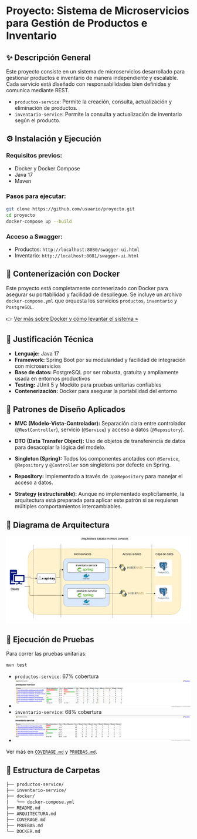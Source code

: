 # Proyecto: Sistema de Microservicios para Gestión de Productos e Inventario

## ✨ Descripción General

Este proyecto consiste en un sistema de microservicios desarrollado para gestionar productos e inventario de manera
independiente y escalable. Cada servicio está diseñado con responsabilidades bien definidas y comunica mediante REST.

* `productos-service`: Permite la creación, consulta, actualización y eliminación de productos.
* `inventario-service`: Permite la consulta y actualización de inventario según el producto.

## ⚙️ Instalación y Ejecución

### Requisitos previos:

* Docker y Docker Compose
* Java 17
* Maven

### Pasos para ejecutar:

```bash
git clone https://github.com/usuario/proyecto.git
cd proyecto
docker-compose up --build
```

### Acceso a Swagger:

* Productos: `http://localhost:8080/swagger-ui.html`
* Inventario: `http://localhost:8081/swagger-ui.html`

## 🐳 Contenerización con Docker

Este proyecto está completamente contenerizado con Docker para asegurar su portabilidad y facilidad de despliegue. Se
incluye un archivo `docker-compose.yml` que orquesta los servicios `productos`, `inventario` y `PostgreSQL`.

👉 [Ver más sobre Docker y cómo levantar el sistema »](DOCKER.md)

## 🫠 Justificación Técnica

* **Lenguaje:** Java 17
* **Framework:** Spring Boot por su modularidad y facilidad de integración con microservicios
* **Base de datos:** PostgreSQL por ser robusta, gratuita y ampliamente usada en entornos productivos
* **Testing:** JUnit 5 y Mockito para pruebas unitarias confiables
* **Contenerización:** Docker para asegurar la portabilidad del entorno

## 🧩 Patrones de Diseño Aplicados

* **MVC (Modelo-Vista-Controlador):** Separación clara entre controlador (`@RestController`), servicio (`@Service`) y
  acceso a datos (`@Repository`).

* **DTO (Data Transfer Object):** Uso de objetos de transferencia de datos para desacoplar la lógica del modelo.

* **Singleton (Spring):** Todos los componentes anotados con `@Service`, `@Repository` y `@Controller` son singletons
  por defecto en Spring.

* **Repository:** Implementado a través de `JpaRepository` para manejar el acceso a datos.

* **Strategy (estructurable):** Aunque no implementado explícitamente, la arquitectura está preparada para aplicar este
  patrón si se requieren múltiples comportamientos intercambiables.

## 🔄 Diagrama de Arquitectura

![Diagrama de Arquitectura](Img/Arquitectura.jpg)

## 🥺 Ejecución de Pruebas

Para correr las pruebas unitarias:

```bash
mvn test
```

* `productos-service`: 67% cobertura
* ![Diagrama de Arquitectura](Img/productos-service.png)
* `inventario-service`: 68% cobertura
* ![Diagrama de Arquitectura](Img/inventario-service.png)

Ver más en [`COVERAGE.md`](COVERAGE.md) y [`PRUEBAS.md`](PRUEBAS.md).

## 📂 Estructura de Carpetas

```
├── productos-service/
├── inventario-service/
├── docker/
│   └── docker-compose.yml
├── README.md
├── ARQUITECTURA.md
├── COVERAGE.md
├── PRUEBAS.md
└── DOCKER.md
```
